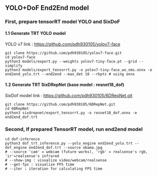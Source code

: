 ## YOLO+DoF End2End model

### First, prepare tensorRT model YOLO and SixDoF
#### 1.1 Generate TRT YOLO model
YOLO v7 link : https://github.com/pdh930105/yolov7-face

```
git clone https://github.com/pdh930105/yolov7-face.git
cd yolov7-face
python3 models/export.py --weights yolov7-tiny-face.pt --grid --simplify
python3 models/export_tensorrt.py -o yolov7-tiny-face_wo_nms.onnx -e end2end_yolo.trt --end2end --max_det 10 --rkpts # using onnx
```

#### 1.2 Generate TRT SixDRepNet (base model : resnet18_dof)
SixDof model link : https://github.com/pdh930105/6DRepNet.git
```
git clone https://github.com/pdh930105/6DRepNet.git
cd 6DRepNet
python3 sixdrepnet/export_tensorrt.py -o resnet18_dof.onnx -e end2end_dof.trt
```

### Second, If prepared TensorRT model, run end2end model
```
cd dof-inference
python3 dof_trt_inference.py --yolo_engine end2end_yolo.trt --dof_engine end2end_dof.trt --source obama.jpg 
# --source 'cam' = webcam (future works), 'rgb' = realsense's rgb, 'ir'=realsense's infrared
# --show-img : visualize video/webcam/realsense
# --get-fps : visualize FPS time
# --iter : iteration for calculating FPS time
```

